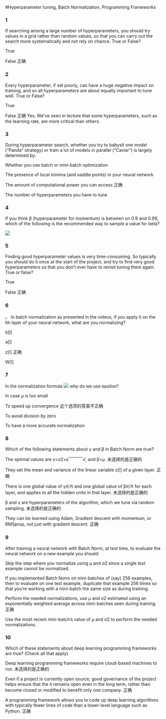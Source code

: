 #Hyperparameter tuning, Batch Normalization, Programming Frameworks

### 1
If searching among a large number of hyperparameters, you should try values in a grid rather than random values, so that you can carry out the search more systematically and not rely on chance. True or False?

True

False
正确

### 2
Every hyperparameter, if set poorly, can have a huge negative impact on training, and so all hyperparameters are about equally important to tune well. True or False?

True

False
正确
Yes. We've seen in lecture that some hyperparameters, such as the learning rate, are more critical than others.

### 3

During hyperparameter search, whether you try to babysit one model (“Panda” strategy) or train a lot of models in parallel (“Caviar”) is largely determined by:

Whether you use batch or mini-batch optimization

The presence of local minima (and saddle points) in your neural network

The amount of computational power you can access
正确

The number of hyperparameters you have to tune

### 4
If you think β (hyperparameter for momentum) is between on 0.9 and 0.99, which of the following is the recommended way to sample a value for beta?

![](https://ws2.sinaimg.cn/large/006tKfTcly1flsxt8ir4aj30h50cvgm5.jpg)

### 5
Finding good hyperparameter values is very time-consuming. So typically you should do it once at the start of the project, and try to find very good hyperparameters so that you don’t ever have to revisit tuning them again. True or false?

True

False
正确

### 6
。
In batch normalization as presented in the videos, if you apply it on the lth layer of your neural network, what are you normalizing?

b[l]

a[l]

z[l]
正确

W[l]

### 7

In the normalization formula
![](https://ws4.sinaimg.cn/large/006tKfTcly1flsxufvb8zj303901odfo.jpg)
 why do we use epsilon?


In case μ is too small

To speed up convergence
这个选项的答案不正确

To avoid division by zero

To have a more accurate normalization

### 8
Which of the following statements about γ and β in Batch Norm are true?

The optimal values are γ=σ2+ε‾‾‾‾‾‾√, and β=μ.
未选择的是正确的

They set the mean and variance of the linear variable z[l] of a given layer.
正确

There is one global value of γ∈ℜ and one global value of β∈ℜ for each layer, and applies to all the hidden units in that layer.
未选择的是正确的

β and γ are hyperparameters of the algorithm, which we tune via random sampling.
未选择的是正确的

They can be learned using Adam, Gradient descent with momentum, or RMSprop, not just with gradient descent.
正确

###  9
After training a neural network with Batch Norm, at test time, to evaluate the neural network on a new example you should:

Skip the step where you normalize using μ and σ2 since a single test example cannot be normalized.

If you implemented Batch Norm on mini-batches of (say) 256 examples, then to evaluate on one test example, duplicate that example 256 times so that you’re working with a mini-batch the same size as during training.

Perform the needed normalizations, use μ and σ2 estimated using an exponentially weighted average across mini-batches seen during training.
正确

Use the most recent mini-batch’s value of μ and σ2 to perform the needed normalizations.

### 10

Which of these statements about deep learning programming frameworks are true? (Check all that apply)

Deep learning programming frameworks require cloud-based machines to run.
未选择的是正确的

Even if a project is currently open source, good governance of the project helps ensure that the it remains open even in the long term, rather than become closed or modified to benefit only one company.
正确

A programming framework allows you to code up deep learning algorithms with typically fewer lines of code than a lower-level language such as Python.
正确
